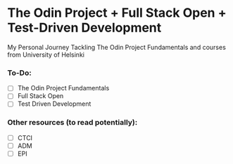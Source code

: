 # The Odin Project + Full Stack Open + Test-Driven Development
My Personal Journey Tackling The Odin Project Fundamentals and courses from University of Helsinki

### To-Do:
- [ ] The Odin Project Fundamentals
- [ ] Full Stack Open
- [ ] Test Driven Development

### Other resources (to read potentially):
- [ ] CTCI 
- [ ] ADM
- [ ] EPI
